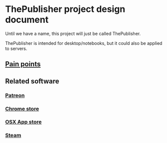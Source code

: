 # ThePublisher project design document

Until we have a name, this project will just be called ThePublisher.

ThePublisher is intended for desktop/notebooks, but it could also be applied to servers.

## [Pain points](painpoints.md)

## Related software

### [Patreon](patreon.md)

### [Chrome store](chromestore.md)

### [OSX App store](osxappstore.md)

### [Steam](steam.md)
